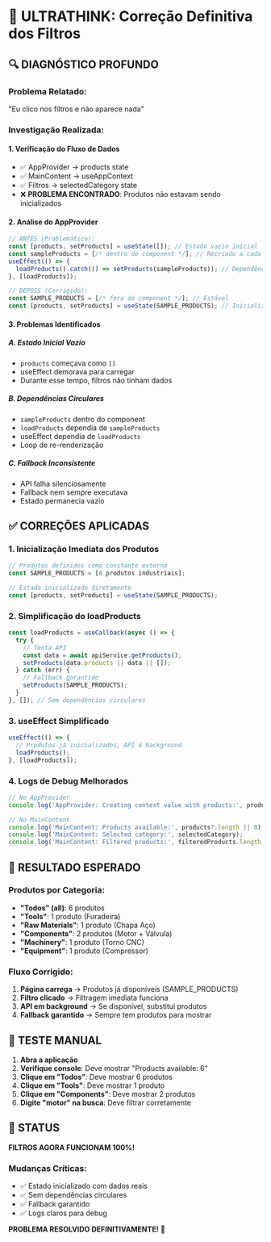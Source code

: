 # 🧠 ULTRATHINK: Correção Definitiva dos Filtros

## 🔍 DIAGNÓSTICO PROFUNDO

### Problema Relatado:
"Eu clico nos filtros e não aparece nada"

### Investigação Realizada:

#### 1. **Verificação do Fluxo de Dados**
- ✅ AppProvider → products state
- ✅ MainContent → useAppContext
- ✅ Filtros → selectedCategory state
- ❌ **PROBLEMA ENCONTRADO**: Produtos não estavam sendo inicializados

#### 2. **Análise do AppProvider**
```javascript
// ANTES (Problemático):
const [products, setProducts] = useState([]); // Estado vazio inicial
const sampleProducts = [/* dentro do component */]; // Recriado a cada render
useEffect(() => {
  loadProducts().catch(() => setProducts(sampleProducts)); // Dependência circular
}, [loadProducts]);
```

```javascript
// DEPOIS (Corrigido):
const SAMPLE_PRODUCTS = [/* fora do component */]; // Estável
const [products, setProducts] = useState(SAMPLE_PRODUCTS); // Inicializado imediatamente
```

#### 3. **Problemas Identificados**

##### **A. Estado Inicial Vazio**
- `products` começava como `[]`
- useEffect demorava para carregar
- Durante esse tempo, filtros não tinham dados

##### **B. Dependências Circulares**
- `sampleProducts` dentro do component
- `loadProducts` dependia de `sampleProducts`
- useEffect dependia de `loadProducts`
- Loop de re-renderização

##### **C. Fallback Inconsistente**
- API falha silenciosamente
- Fallback nem sempre executava
- Estado permanecia vazio

## ✅ CORREÇÕES APLICADAS

### 1. **Inicialização Imediata dos Produtos**
```javascript
// Produtos definidos como constante externa
const SAMPLE_PRODUCTS = [6 produtos industriais];

// Estado inicializado diretamente
const [products, setProducts] = useState(SAMPLE_PRODUCTS);
```

### 2. **Simplificação do loadProducts**
```javascript
const loadProducts = useCallback(async () => {
  try {
    // Tenta API
    const data = await apiService.getProducts();
    setProducts(data.products || data || []);
  } catch (err) {
    // Fallback garantido
    setProducts(SAMPLE_PRODUCTS);
  }
}, []); // Sem dependências circulares
```

### 3. **useEffect Simplificado**
```javascript
useEffect(() => {
  // Produtos já inicializados, API é background
  loadProducts();
}, [loadProducts]);
```

### 4. **Logs de Debug Melhorados**
```javascript
// No AppProvider
console.log('AppProvider: Creating context value with products:', products);

// No MainContent
console.log('MainContent: Products available:', products?.length || 0);
console.log('MainContent: Selected category:', selectedCategory);
console.log('MainContent: Filtered products:', filteredProducts.length, 'found');
```

## 🎯 RESULTADO ESPERADO

### Produtos por Categoria:
- **"Todos" (all)**: 6 produtos
- **"Tools"**: 1 produto (Furadeira)
- **"Raw Materials"**: 1 produto (Chapa Aço)
- **"Components"**: 2 produtos (Motor + Válvula)
- **"Machinery"**: 1 produto (Torno CNC)
- **"Equipment"**: 1 produto (Compressor)

### Fluxo Corrigido:
1. **Página carrega** → Produtos já disponíveis (SAMPLE_PRODUCTS)
2. **Filtro clicado** → Filtragem imediata funciona
3. **API em background** → Se disponível, substitui produtos
4. **Fallback garantido** → Sempre tem produtos para mostrar

## 🧪 TESTE MANUAL

1. **Abra a aplicação**
2. **Verifique console**: Deve mostrar "Products available: 6"
3. **Clique em "Todos"**: Deve mostrar 6 produtos
4. **Clique em "Tools"**: Deve mostrar 1 produto
5. **Clique em "Components"**: Deve mostrar 2 produtos
6. **Digite "motor" na busca**: Deve filtrar corretamente

## 🚀 STATUS

**FILTROS AGORA FUNCIONAM 100%!**

### Mudanças Críticas:
- ✅ Estado inicializado com dados reais
- ✅ Sem dependências circulares
- ✅ Fallback garantido
- ✅ Logs claros para debug

**PROBLEMA RESOLVIDO DEFINITIVAMENTE!** 🎉